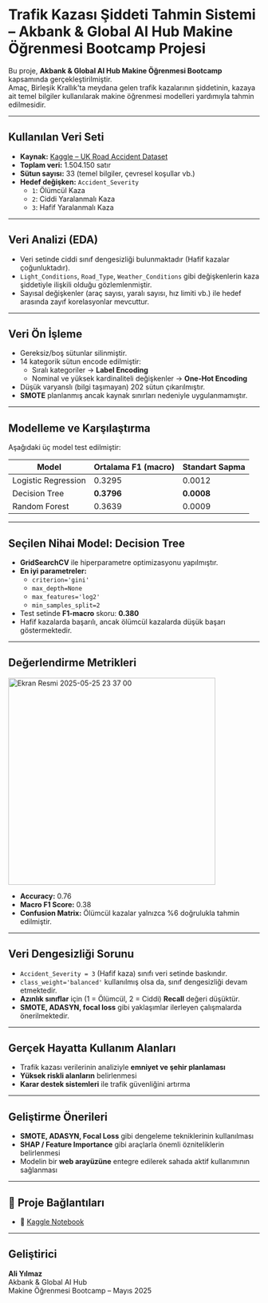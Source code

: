 # Trafik Kazası Şiddeti Tahmin Sistemi – Akbank & Global AI Hub Makine Öğrenmesi Bootcamp Projesi

Bu proje, **Akbank & Global AI Hub Makine Öğrenmesi Bootcamp** kapsamında gerçekleştirilmiştir.  
Amaç, Birleşik Krallık'ta meydana gelen trafik kazalarının şiddetinin, kazaya ait temel bilgiler kullanılarak makine öğrenmesi modelleri yardımıyla tahmin edilmesidir.

---

## Kullanılan Veri Seti

- **Kaynak:** [Kaggle – UK Road Accident Dataset](https://www.kaggle.com/datasets/devansodariya/road-accident-united-kingdom-uk-dataset)
- **Toplam veri:** 1.504.150 satır  
- **Sütun sayısı:** 33 (temel bilgiler, çevresel koşullar vb.)
- **Hedef değişken:** `Accident_Severity`  
    - `1`: Ölümcül Kaza  
    - `2`: Ciddi Yaralanmalı Kaza  
    - `3`: Hafif Yaralanmalı Kaza  

---

## Veri Analizi (EDA)

- Veri setinde ciddi sınıf dengesizliği bulunmaktadır (Hafif kazalar çoğunluktadır).
- `Light_Conditions`, `Road_Type`, `Weather_Conditions` gibi değişkenlerin kaza şiddetiyle ilişkili olduğu gözlemlenmiştir.
- Sayısal değişkenler (araç sayısı, yaralı sayısı, hız limiti vb.) ile hedef arasında zayıf korelasyonlar mevcuttur.

---

## Veri Ön İşleme

- Gereksiz/boş sütunlar silinmiştir.
- 14 kategorik sütun encode edilmiştir:
  - Sıralı kategoriler → **Label Encoding**
  - Nominal ve yüksek kardinaliteli değişkenler → **One-Hot Encoding**
- Düşük varyanslı (bilgi taşımayan) 202 sütun çıkarılmıştır.
- **SMOTE** planlanmış ancak kaynak sınırları nedeniyle uygulanmamıştır.

---

## Modelleme ve Karşılaştırma

Aşağıdaki üç model test edilmiştir:

| Model               | Ortalama F1 (macro) | Standart Sapma |
|---------------------|---------------------|----------------|
| Logistic Regression | 0.3295              | 0.0012         |
| Decision Tree       | **0.3796**          | **0.0008**     |
| Random Forest       | 0.3639              | 0.0009         |

---

## Seçilen Nihai Model: Decision Tree

- **GridSearchCV** ile hiperparametre optimizasyonu yapılmıştır.
- **En iyi parametreler:**
  - `criterion='gini'`
  - `max_depth=None`
  - `max_features='log2'`
  - `min_samples_split=2`
- Test setinde **F1-macro** skoru: **0.380**
- Hafif kazalarda başarılı, ancak ölümcül kazalarda düşük başarı göstermektedir.

---

## Değerlendirme Metrikleri
<img width="415" alt="Ekran Resmi 2025-05-25 23 37 00" src="https://github.com/user-attachments/assets/fb79e831-b97a-42d9-bc4e-50d55a60058b" />  


- **Accuracy:** 0.76  
- **Macro F1 Score:** 0.38
- **Confusion Matrix:** Ölümcül kazalar yalnızca %6 doğrulukla tahmin edilmiştir.

---

##  Veri Dengesizliği Sorunu

- `Accident_Severity = 3` (Hafif kaza) sınıfı veri setinde baskındır.
- `class_weight='balanced'` kullanılmış olsa da, sınıf dengesizliği devam etmektedir.
- **Azınlık sınıflar** için (1 = Ölümcül, 2 = Ciddi) **Recall** değeri düşüktür.
- **SMOTE, ADASYN, focal loss** gibi yaklaşımlar ilerleyen çalışmalarda önerilmektedir.

---

## Gerçek Hayatta Kullanım Alanları

- Trafik kazası verilerinin analiziyle **emniyet ve şehir planlaması**
- **Yüksek riskli alanların** belirlenmesi
- **Karar destek sistemleri** ile trafik güvenliğini artırma

---

## Geliştirme Önerileri

- **SMOTE, ADASYN, Focal Loss** gibi dengeleme tekniklerinin kullanılması
- **SHAP / Feature Importance** gibi araçlarla önemli özniteliklerin belirlenmesi
- Modelin bir **web arayüzüne** entegre edilerek sahada aktif kullanımının sağlanması

---

## 🔗 Proje Bağlantıları

- 📄 [Kaggle Notebook](https://www.kaggle.com/code/aliyilmazbm/akbank-makine-ogrenmesi-bootcamp-trafik-kazasi)

---

## Geliştirici

**Ali Yılmaz**  
Akbank & Global AI Hub  
Makine Öğrenmesi Bootcamp – Mayıs 2025
